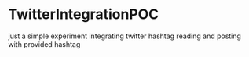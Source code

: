 TwitterIntegrationPOC
=====================

just a simple experiment integrating twitter hashtag reading and posting with provided hashtag
